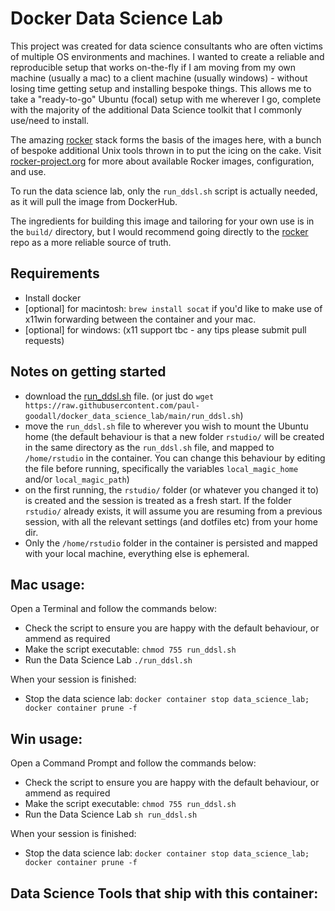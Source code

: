 # Docker Data Science Lab

This project was created for data science consultants who are often victims of multiple OS environments and machines.  I wanted to create a reliable and reproducible setup that works on-the-fly if I am moving from my own machine (usually a mac) to a client machine (usually windows) - without losing time getting setup and installing bespoke things.  This allows me to take a "ready-to-go" Ubuntu (focal) setup with me wherever I go, complete with the majority of the additional Data Science toolkit that I commonly use/need to install.

The amazing [rocker](https://github.com/rocker-org/rocker) stack forms the basis of the images here, with a bunch of bespoke additional Unix tools thrown in to put the icing on the cake.  Visit [rocker-project.org](https://rocker-project.org) for more about available Rocker images, configuration, and use.

To run the data science lab, only the `run_ddsl.sh` script is actually needed, as it will pull the image from DockerHub.

The ingredients for building this image and tailoring for your own use is in the `build/` directory, but I would recommend going directly to the [rocker](https://github.com/rocker-org/rocker) repo as a more reliable source of truth.

## Requirements

- Install docker
- [optional] for macintosh: `brew install socat` if you'd like to make use of x11win forwarding between the container and your mac.
- [optional] for windows: (x11 support tbc - any tips please submit pull requests)

## Notes on getting started

- download the [run_ddsl.sh](https://raw.githubusercontent.com/paul-goodall/docker_data_science_lab/main/run_ddsl.sh) file. (or just do `wget https://raw.githubusercontent.com/paul-goodall/docker_data_science_lab/main/run_ddsl.sh`)
- move the `run_ddsl.sh` file to wherever you wish to mount the Ubuntu home (the default behaviour is that a new folder `rstudio/` will be created in the same directory as the `run_ddsl.sh` file, and mapped to `/home/rstudio` in the container.  You can change this behaviour by editing the file before running, specifically the variables `local_magic_home` and/or `local_magic_path`)
- on the first running, the `rstudio/` folder (or whatever you changed it to) is created and the session is treated as a fresh start.  If the folder `rstudio/` already exists, it will assume you are resuming from a previous session, with all the relevant settings (and dotfiles etc) from your home dir.
- Only the `/home/rstudio` folder in the container is persisted and mapped with your local machine, everything else is ephemeral.

## Mac usage:

Open a Terminal and follow the commands below:

- Check the script to ensure you are happy with the default behaviour, or ammend as required
- Make the script executable:  `chmod 755 run_ddsl.sh`
- Run the Data Science Lab `./run_ddsl.sh`

When your session is finished:
- Stop the data science lab: `docker container stop data_science_lab; docker container prune -f`

## Win usage:

Open a Command Prompt and follow the commands below:
- Check the script to ensure you are happy with the default behaviour, or ammend as required
- Make the script executable:  `chmod 755 run_ddsl.sh`
- Run the Data Science Lab `sh run_ddsl.sh`

When your session is finished:
- Stop the data science lab: `docker container stop data_science_lab; docker container prune -f`


## Data Science Tools that ship with this container:

